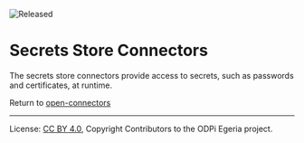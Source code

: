 <!-- SPDX-License-Identifier: CC-BY-4.0 -->
<!-- Copyright Contributors to the ODPi Egeria project 2020. -->

![Released](../../../../images/egeria-content-status-released.png#pagewidth)

# Secrets Store Connectors

The secrets store connectors provide access to secrets, such as passwords and certificates, at runtime.

Return to [open-connectors](..)

----
License: [CC BY 4.0](https://creativecommons.org/licenses/by/4.0/),
Copyright Contributors to the ODPi Egeria project.